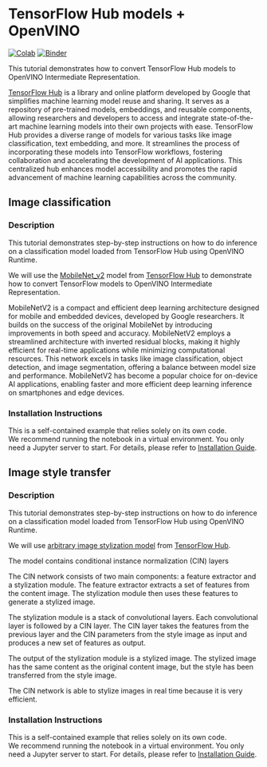 # TensorFlow Hub models + OpenVINO

[![Colab](https://colab.research.google.com/assets/colab-badge.svg)](https://colab.research.google.com/github/openvinotoolkit/openvino_notebooks/blob/main/notebooks/tensorflow-hub/tensorflow-hub.ipynb)
[![Binder](https://mybinder.org/badge_logo.svg)](https://mybinder.org/v2/gh/eaidova/openvino_notebooks_binder.git/main?urlpath=git-pull%3Frepo%3Dhttps%253A%252F%252Fgithub.com%252Fopenvinotoolkit%252Fopenvino_notebooks%26urlpath%3Dtree%252Fopenvino_notebooks%252Fnotebooks%2Ftensorflow-hub%2Ftensorflow-hub.ipynb)

This tutorial demonstrates how to convert TensorFlow Hub models to OpenVINO Intermediate Representation.

[TensorFlow Hub](https://tfhub.dev/) is a library and online platform developed by Google that simplifies machine learning model reuse and sharing. It serves as a repository of pre-trained models, embeddings, and reusable components, allowing researchers and developers to access and integrate state-of-the-art machine learning models into their own projects with ease. TensorFlow Hub provides a diverse range of models for various tasks like image classification, text embedding, and more. It streamlines the process of incorporating these models into TensorFlow workflows, fostering collaboration and accelerating the development of AI applications. This centralized hub enhances model accessibility and promotes the rapid advancement of machine learning capabilities across the community.

## Image classification
### Description
This tutorial demonstrates step-by-step instructions on how to do inference on a classification model loaded from TensorFlow Hub using OpenVINO Runtime.

We will use the [MobileNet_v2](https://arxiv.org/abs/1704.04861) model from [TensorFlow Hub](https://tfhub.dev/) to demonstrate how to convert TensorFlow models to OpenVINO Intermediate Representation.

MobileNetV2 is a compact and efficient deep learning architecture designed for mobile and embedded devices, developed by Google researchers. It builds on the success of the original MobileNet by introducing improvements in both speed and accuracy. MobileNetV2 employs a streamlined architecture with inverted residual blocks, making it highly efficient for real-time applications while minimizing computational resources. This network excels in tasks like image classification, object detection, and image segmentation, offering a balance between model size and performance. MobileNetV2 has become a popular choice for on-device AI applications, enabling faster and more efficient deep learning inference on smartphones and edge devices.

### Installation Instructions

This is a self-contained example that relies solely on its own code.</br>
We recommend  running the notebook in a virtual environment. You only need a Jupyter server to start.
For details, please refer to [Installation Guide](../../README.md).


## Image style transfer
### Description
This tutorial demonstrates step-by-step instructions on how to do inference on a classification model loaded from TensorFlow Hub using OpenVINO Runtime.

We will use [arbitrary image stylization model](https://arxiv.org/abs/1705.06830) from [TensorFlow Hub](https://tfhub.dev). 

The model contains conditional instance normalization (CIN) layers  

The CIN network consists of two main components: a feature extractor and a stylization module. The feature extractor extracts a set of features from the content image. The stylization module then uses these features to generate a stylized image. 

The stylization module is a stack of convolutional layers. Each convolutional layer is followed by a CIN layer. The CIN layer takes the features from the previous layer and the CIN parameters from the style image as input and produces a new set of features as output. 

The output of the stylization module is a stylized image. The stylized image has the same content as the original content image, but the style has been transferred from the style image. 

The CIN network is able to stylize images in real time because it is very efficient.  

### Installation Instructions

This is a self-contained example that relies solely on its own code.</br>
We recommend  running the notebook in a virtual environment. You only need a Jupyter server to start.
For details, please refer to [Installation Guide](../../README.md).